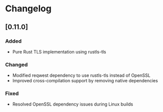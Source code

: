 # Changelog

## [0.11.0]

### Added

- Pure Rust TLS implementation using rustls-tls

### Changed

- Modified reqwest dependency to use rustls-tls instead of OpenSSL
- Improved cross-compilation support by removing native dependencies

### Fixed

- Resolved OpenSSL dependency issues during Linux builds
